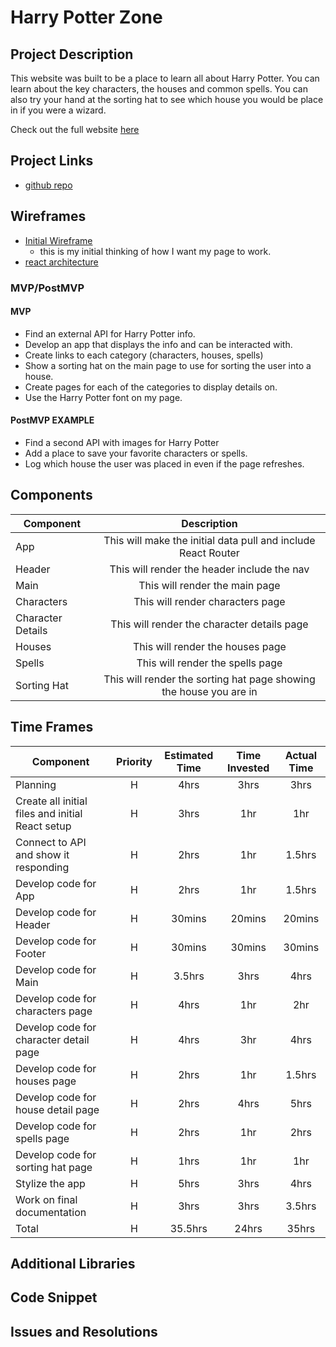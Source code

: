 # Harry Potter Zone

<!-- ![](https://media.giphy.com/media/R6xi8dXsRhIjK/giphy.gif)
<--- me coding this app! -->

## Project Description

This website was built to be a place to learn all about Harry Potter.  You can learn about the key characters, the houses and common spells.  You can also try your hand at the sorting hat to see which house you would be place in if you were a wizard.

Check out the full website [here](https://laughing-spence-9236ca.netlify.com)

## Project Links

- [github repo](https://github.com/arreid08/harry_potter)
<!-- - [deployment]() -->

## Wireframes

- [Initial Wireframe](https://res.cloudinary.com/john-deere/image/upload/v1578321821/wireframe1_kifapa.jpg)
	- this is my initial thinking of how I want my page to work.
- [react architecture](https://res.cloudinary.com/john-deere/image/upload/v1578591005/React_Architecture_hgg5ln.png)

### MVP/PostMVP

#### MVP
- Find an external API for Harry Potter info.
- Develop an app that displays the info and can be interacted with.
- Create links to each category (characters, houses, spells)
- Show a sorting hat on the main page to use for sorting the user into a house.
- Create pages for each of the categories to display details on.
- Use the Harry Potter font on my page.

#### PostMVP EXAMPLE
- Find a second API with images for Harry Potter
- Add a place to save your favorite characters or spells.
- Log which house the user was placed in even if the page refreshes.

## Components

| Component | Description | 
| --- | :---: |  
| App | This will make the initial data pull and include React Router| 
| Header | This will render the header include the nav | 
| Main | This will render the main page | 
| Characters | This will render characters page | 
| Character Details | This will render the character details page | 
| Houses | This will render the houses page | 
| Spells | This will render the spells page | 
| Sorting Hat | This will render the sorting hat page showing the house you are in | 

## Time Frames

| Component | Priority | Estimated Time | Time Invested | Actual Time |
| --- | :---: |  :---: | :---: | :---: |
| Planning | H | 4hrs | 3hrs | 3hrs |
| Create all initial files and initial React setup | H | 3hrs | 1hr | 1hr |
| Connect to API and show it responding | H | 2hrs | 1hr | 1.5hrs |
| Develop code for App | H | 2hrs | 1hr | 1.5hrs |
| Develop code for Header | H | 30mins | 20mins | 20mins |
| Develop code for Footer | H | 30mins | 30mins | 30mins |
| Develop code for Main | H | 3.5hrs | 3hrs | 4hrs |
| Develop code for characters page | H | 4hrs | 1hr | 2hr |
| Develop code for character detail page | H | 4hrs | 3hr | 4hrs |
| Develop code for houses page | H | 2hrs | 1hr | 1.5hrs |
| Develop code for house detail page | H | 2hrs | 4hrs | 5hrs |
| Develop code for spells page | H | 2hrs | 1hr | 2hrs |
| Develop code for sorting hat page | H | 1hrs | 1hr | 1hr |
| Stylize the app | H | 5hrs | 3hrs | 4hrs |
| Work on final documentation | H | 3hrs | 3hrs | 3.5hrs |
| Total | H | 35.5hrs | 24hrs | 35hrs |

## Additional Libraries
 <!-- Use this section to list all supporting libraries and their role in the project such as Axios, ReactStrap, D3, etc.  -->

## Code Snippet

<!-- Use this section to include a brief code snippet of functionality that you are proud of an a brief description.  Code snippet should not be greater than 10 lines of code.  -->

<!-- ```
function reverse(string) {
	// here is the code to reverse a string of text
}
``` -->

## Issues and Resolutions
 <!-- Use this section to list of all major issues encountered and their resolution. -->

<!-- #### SAMPLE.....
**ERROR**: app.js:34 Uncaught SyntaxError: Unexpected identifier                                
**RESOLUTION**: Missing comma after first object in sources {} object -->